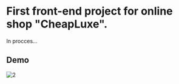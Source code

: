 # First front-end project for online shop "CheapLuxe".
In procces...

## Demo
![2](https://user-images.githubusercontent.com/75179050/168051299-e74a97d1-9671-44a1-b705-6ba052337e3f.jpg)

